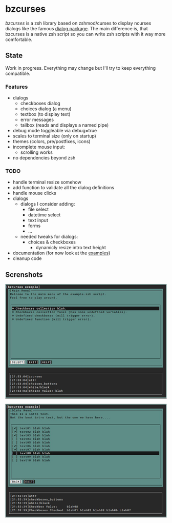 # bzcurses

*bzcurses* is a zsh library based on zshmod/curses to display ncurses dialogs like the famous [dialog package](https://invisible-island.net/dialog/).
The main difference is, that bzcurses is a native zsh script so you can write zsh scripts with it way more comfortable.

## State

Work in progress. Everything may change but I'll try to keep everything compatible.

### Features

* dialogs
	* checkboxes dialog
	* choices dialog (a menu)
	* textbox (to display text)
	* error messages
	* tailbox (reads and displays a named pipe)
* debug mode toggleable via debug=true
* scales to terminal size (only on startup)
* themes (colors, pre/postfixes, icons)
* incomplete mouse input:
	* scrolling works
* no dependencies beyond zsh

### TODO

* handle terminal resize somehow
* add function to validate all the dialog definitions
* handle mouse clicks
* dialogs
	* dialogs I consider adding:
		* file select
		* datetime select
		* text input
		* forms
		* ...
	* needed tweaks for dialogs:
		* choices & checkboxes
			* dynamicly resize intro text height
* documentation (for now look at the [examples](examples/))
* cleanup code

## Screnshots
![screenshot1](screenshots/screenshot.example.zsh.main.choices.with.debugmode.jpg)

![screenshot2](screenshots/screenshot.example.zsh.checkboxes.with.debugmode.jpg)

